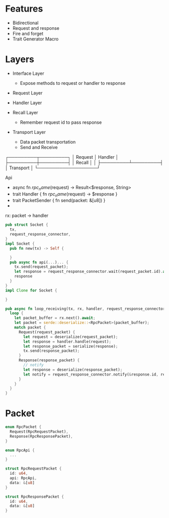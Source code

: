 # Features

- Bidirectional
- Request and response
- Fire and forget
- Trait Generator Macro

# Layers

- Interface Layer

  - Expose methods to request or handler to response

- Request Layer
- Handler Layer

- Recall Layer
  - Remember request id to pass response
- Transport Layer
  - Data packet transportation
  - Send and Receive

┌─────────┬─────────┐
│ Request │ Handler │
├─────────┼─────────┤
│ Recall │ │
├─────────┴─────────┤
│ Transport │
└───────────────────┘

Api

- async fn $rpc_name($request) -> Result<$response, String>
- trait Handler { fn $rpc_name($request) -> $response }
- trait PacketSender { fn send(packet: &[u8]) }
-

rx: packet -> handler

```rs
pub struct Socket {
  tx,
  request_response_connector,
}
impl Socket {
  pub fn new(tx) -> Self {

  }
  pub async fn api(...)... {
    tx.send(request_packet);
    let response = request_response_connector.wait(request_packet.id).await;
    response
  }
}
impl Clone for Socket {

}

pub async fn loop_receiving(tx, rx, handler, request_response_connector) {
  loop {
    let packet_buffer = rx.next().await;
    let packet = serde::deserialize::<RpcPacket>(packet_buffer);
    match packet {
      Request(request_packet) {
        let request = deserialize(request_packet);
        let response = handler.handle(request);
        let response_packet = serialize(response);
        tx.send(response_packet);
      }
      Response(response_packet) {
        // notify
        let response = deserialize(response_packet);
        let notify = request_response_connector.notify(&response.id, response.data);
      }
    }
  }
}
```

# Packet

```rs
enum RpcPacket {
  Request(RpcRequestPacket),
  Response(RpcResponsePacket),
}

enum RpcApi {
  ...
}

struct RpcRequestPacket {
  id: u64,
  api: RpcApi,
  data: &[u8]
}

struct RpcResponsePacket {
  id: u64,
  data: &[u8]
}
```
